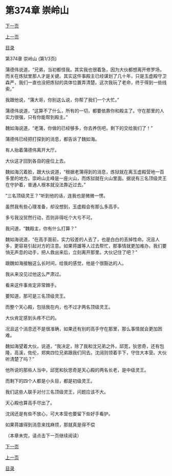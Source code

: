 <h1>第374章   崇岭山</h1>
            <div><p><a href="./1120_%E7%AC%AC374%E7%AB%A0_%E5%B4%87%E5%B2%AD%E5%B1%B1.md">下一页</a></p><p><a href="./1118_%E7%AC%AC373%E7%AB%A0_%E7%82%BC%E7%8B%B1.md">上一页</a></p><p><a href="../">目录</a></p></div>
            <div><p>第374章   崇岭山 (第1/3页)</p><p>蒲德伟说道，“兄弟，当初都怪我。其实我也很着急，因为大伙都想离开修罗场，而关在炼狱里那人才是关键。其实这件事殿主已经谋划了几十年，只是玉虚殿守卫森严，我们一直也没把炼狱的具体位置弄清楚。这次我玩了老命，终于得到一些线索。”</p><p>我跟他说，“蒲大哥，你别这么说，你帮了我们一个大忙。”</p><p>蒲德伟说道，“这算不了什么，所有的一切，都要依靠你和殿主了。守在那里的人实力很强，只有你能帮到殿主。”</p><p>魏如海说道，“老蒲，你做的已经够多，你去养伤吧，剩下的交给我们了！”</p><p>蒲德伟已经把打探到的消息，都告诉了魏如海。</p><p>有人抬着蒲德伟离开大厅。</p><p>大伙这才回到各自的座位上去。</p><p>魏如海沉着脸，跟大伙说道，“根据老蒲得到的消息，炼狱就在离玉虚殿营地一百多里的地方。崇岭山主峰是一座火山，而炼狱就在火山里面。据说有三名顶级灵王在守护着，普通人根本就没法靠近过去。”</p><p>“三名顶级灵王？”听到他的话，连我也是微微一愣。</p><p>虽然我有些心理准备，却没想到，玉虚殿会有那么多高手。</p><p>多亏我没贸然行动，否则非得吃个大亏不可。</p><p>我问道，“魏殿主，你有什么打算？”</p><p>魏如海说道，“在高手面前，实力较差的人去了，也是白白的丢掉性命。况且人多，更容易引起对方的注意。如果蒋雄等人过去帮忙，那事情就更加难办。我们要悄无声息的动手，把人救出来后，立刻离开那里。大伙记住了吧？”</p><p>跟魏如海接触这么长时间，给我的感觉，他是个很豁达的人。</p><p>我从来没见过他这么严肃过。</p><p>看来这件事肯定非常棘手。</p><p>要知道，那可是三名顶级灵王。</p><p>而整个天心殿，包括我在内，也不过才两名顶级灵王。</p><p>大伙肯定感到头疼不已的。</p><p>况且这个消息还不是很准确，如果还有别的高手守在那里，那么事情就会更加困难。</p><p>魏如海望着大伙，说道，“我决定，除了我和沈兄弟之外，邱宽，狄思奇，还有包隆，高溪，佐伦，郑爽四位兄弟跟我们同去。沈阔则领着手下，守住大本营。大伙听清楚了吗？”</p><p>他所说的那些人当中，邱宽和狄思奇是天心殿的两名长老，是中级灵王。</p><p>而剩下的四个人都是小头目，都是初级灵王。</p><p>我们这些人联手对付三名顶级灵王，问题应该不大。</p><p>天心殿也算高手尽出了。</p><p>沈阔还是有些不放心，可大本营也要留下些好手看护。</p><p>如果蒋雄得到消息来找麻烦，那就真是得不偿</p><p>（本章未完，请点击下一页继续阅读）</p></div>
            <div><p><a href="./1120_%E7%AC%AC374%E7%AB%A0_%E5%B4%87%E5%B2%AD%E5%B1%B1.md">下一页</a></p><p><a href="./1118_%E7%AC%AC373%E7%AB%A0_%E7%82%BC%E7%8B%B1.md">上一页</a></p><p><a href="../">目录</a></p></div>